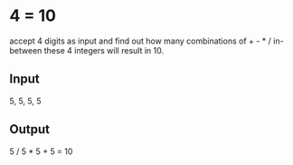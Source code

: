 # 4 = 10

accept 4 digits as input and find out how many combinations of + - * / in-between these 4 integers will result in 10.

## Input
5, 5, 5, 5

## Output
5 / 5 * 5 + 5 = 10